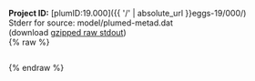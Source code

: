 **Project ID:** [plumID:19.000]({{ '/' | absolute_url }}eggs-19/000/)  
Stderr for source:  model/plumed-metad.dat   
(download [gzipped raw stdout](plumed-metad.dat.plumed_master.stdout.txt.gz))  
{% raw %}
<pre>
</pre>
{% endraw %}
